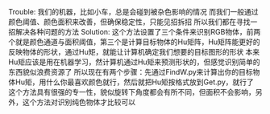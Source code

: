 Trouble:
我们的机器，比如小车，总是会碰到被杂色影响的情况
而我们一般通过颜色阈值、颜色面积来改善，但确保稳定性，只能见招拆招
所以我们都在寻找一招解决各种问题的方法
Solution:
这个方法设置了三个条件来识别RGB物体，前两个就是颜色通道与面积阈值，第三个是计算目标物体的Hu矩阵，Hu矩阵能更好的反映物体的形状，通过Hu矩，就能让计算机确定我们想要的目标图形的形状
本来Hu矩应该是用在机器学习，然计算机通过Hu矩来预测形状的，但感觉识别简单的东西貌似浪费资源了
所以现在有两个步骤：先通过FindW.py来计算出你的目标物体Hu矩，用什么你最喜欢颜色就行，然后就把Hu矩按格式放到Get.py，就行了
这个方法具有很强的专一性，貌似旋转下角度都会有所不同，但面积不会影响，另外，这个方法对识别纯色物体才比较可以
